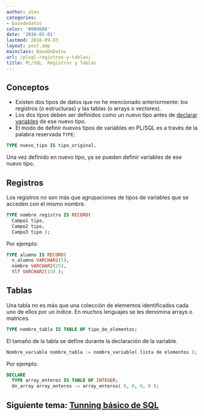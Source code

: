 ```yaml
---
author: alex
categories:
- basededatos
color: '#009688'
date: '2016-01-01'
lastmod: 2016-09-03
layout: post.amp
mainclass: BaseDeDatos
url: /plsql-registros-y-tablas/
title: PL/SQL. Registros y Tablas
---
```


## Conceptos

- Existen dos tipos de datos que no he mencionado anteriormente: los registros (o estructuras) y las tablas (o arrays o vectores).
- Los dos tipos deben ser definidos como un nuevo tipo antes de [declarar variables][1] de ese nuevo tipo.
- El modo de definir nuevos tipos de variables en PL/SQL es a través de la palabra reservada `TYPE`:

<!--more--><!--ad-->

```sql
TYPE nuevo_tipo IS tipo_original.
```

Una vez definido en nuevo tipo, ya se pueden definir variables de ese nuevo tipo.

## Registros

Los registros no son más que agrupaciones de tipos de variables que se acceden con el mismo nombre.

```sql
TYPE nombre_registro IS RECORD(
  Campo1 tipo,
  Campo2 tipo,
  Campo3 tipo );
```

Por ejemplo:

```sql
TYPE alumno IS RECORD(
  n_alumno VARCHAR2(5),
  nombre VARCHAR2(25),
  tlf VARCHAR2(15) );
```

## Tablas

Una tabla no es más que una colección de elementos identificados cada uno de ellos por un índice. En muchos lenguajes se les denomina arrays o matrices.

```sql
TYPE nombre_tabla IS TABLE OF tipo_de_elementos;
```

El tamaño de la tabla se define durante la declaración de la variable.

```sql
Nombre_variable nombre_tabla := nombre_variable( lista de elementos );
```

Por ejemplo:

```sql
DECLARE
  TYPE array_enteros IS TABLE OF INTEGER;
  Un_array array_enteros := array_enteros( 0, 0, 0, 0 );
```

## Siguiente tema: [Tunning básico de SQL][2]

 [1]: https://elbauldelprogramador.com/plsql-declaracion-de-variables/
 [2]: https://elbauldelprogramador.com/tunning-basico-de-sql/
